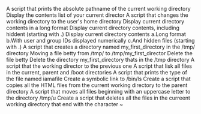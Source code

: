 A script that prints the absolute pathname of the current working directory
Display the contents list of your current director
A script that changes the working directory to the user's home directory
Display current directory contents in a long format
Display current directory contents, including hiddent (starting with .)
Display current directory contents
	a.Long format
	b.With user and group IDs displayed numerically
	c.And hidden files (starting with .)
A script that creates a directory named my_first_directory in the /tmp/ directory
Moving a file betty from /tmp/ to /tmp/my_first_director
Delete the file betty
Delete the directory my_first_directory thats in the /tmp directory
A script that the working director to the previous one
A script that lisk all files in the current, parent and /boot directories
A script that prints the type of the file named iamafile
Create a symbolic link to /bin/ls
Create a script that copies all the HTML files from the current working directory to the parent directory
A script that moves all files beginning with an uppercase letter to the directory /tmp/u
Create a script that deletes all the files in the curreent working directory that end with the character ~
